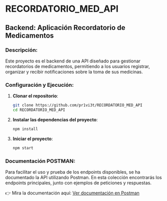 # RECORDATORIO_MED_API

## Backend: Aplicación Recordatorio de Medicamentos

### Descripción:
Este proyecto es el backend de una API diseñado para gestionar recordatorios de medicamentos, permitiendo a los usuarios registrar, organizar y recibir notificaciones sobre la toma de sus medicinas.

### Configuración y Ejecución:

1. **Clonar el repositorio**:
     ```bash
     git clone https://github.com/pr1vi3t/RECORDATORIO_MED_API
     cd RECORDATORIO_MED_API
     ```

2. **Instalar las dependencias del proyecto**:
     ```bash
     npm install
     ```

3. **Iniciar el proyecto**:
     ```bash
     npm start
     ```

### Documentación POSTMAN:
Para facilitar el uso y prueba de los endpoints disponibles, se ha documentado la API utilizando Postman. En esta colección encontrarás los endpoints principales, junto con ejemplos de peticiones y respuestas.

👉 Mira la documentación aquí:
[Ver documentación en Postman](https://documenter.getpostman.com/view/36779961/2sB2x5JDJd)


